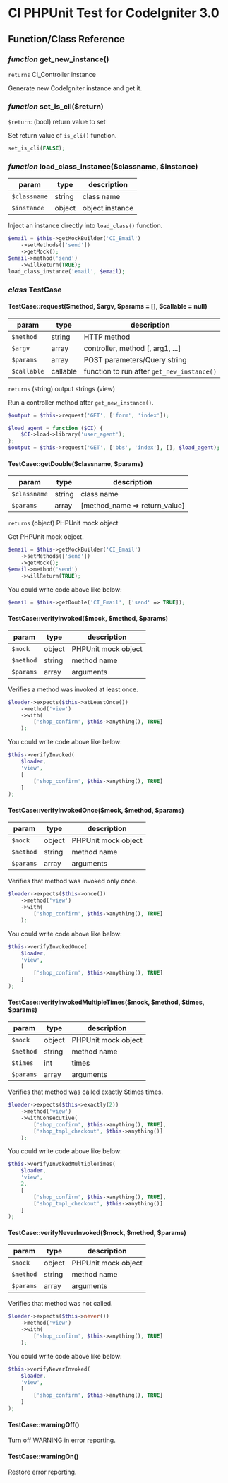 # CI PHPUnit Test for CodeIgniter 3.0

## Function/Class Reference

### *function* get_new_instance()

`returns` CI_Controller instance

Generate new CodeIgniter instance and get it.

### *function* set_is_cli($return)

`$return`: (bool) return value to set

Set return value of `is_cli()` function.

~~~php
set_is_cli(FALSE);
~~~

### *function* load_class_instance($classname, $instance)

| param      | type   | description     |
|------------|--------|-----------------|
|`$classname`| string | class name      |
|`$instance` | object | object instance |

Inject an instance directly into `load_class()` function.

~~~php
$email = $this->getMockBuilder('CI_Email')
	->setMethods(['send'])
	->getMock();
$email->method('send')
	->willReturn(TRUE);
load_class_instance('email', $email);
~~~

### *class* TestCase

#### TestCase::request($method, $argv, $params = [], $callable = null)

| param     | type    | description                               |
|-----------|---------|-------------------------------------------|
|`$method`  | string  | HTTP method                               |
|`$argv`    | array   | controller, method [, arg1, ...]          |
|`$params`  | array   | POST parameters/Query string              |
|`$callable`| callable| function to run after `get_new_instance()`|

`returns` (string) output strings (view)

Run a controller method after `get_new_instance()`.

~~~php
$output = $this->request('GET', ['form', 'index']);
~~~

~~~php
$load_agent = function ($CI) {
	$CI->load->library('user_agent');
};
$output = $this->request('GET', ['bbs', 'index'], [], $load_agent);
~~~

#### TestCase::getDouble($classname, $params)

| param      | type    | description                   |
|------------|---------|-------------------------------|
|`$classname`| string  | class name                    |
|`$params`   | array   | [method_name => return_value] |

`returns` (object) PHPUnit mock object

Get PHPUnit mock object.

~~~php
$email = $this->getMockBuilder('CI_Email')
	->setMethods(['send'])
	->getMock();
$email->method('send')
	->willReturn(TRUE);
~~~

You could write code above like below:

~~~php
$email = $this->getDouble('CI_Email', ['send' => TRUE]);
~~~

#### TestCase::verifyInvoked($mock, $method, $params)

| param   | type   | description         |
|---------|--------|---------------------|
|`$mock`  | object | PHPUnit mock object |
|`$method`| string | method name         |
|`$params`| array  | arguments           |

Verifies a method was invoked at least once.

~~~php
$loader->expects($this->atLeastOnce())
	->method('view')
	->with(
		['shop_confirm', $this->anything(), TRUE]
	);
~~~

You could write code above like below:

~~~php
$this->verifyInvoked(
	$loader,
	'view',
	[
		['shop_confirm', $this->anything(), TRUE]
	]
);
~~~

#### TestCase::verifyInvokedOnce($mock, $method, $params)

| param   | type   | description         |
|---------|--------|---------------------|
|`$mock`  | object | PHPUnit mock object |
|`$method`| string | method name         |
|`$params`| array  | arguments           |

Verifies that method was invoked only once.

~~~php
$loader->expects($this->once())
	->method('view')
	->with(
		['shop_confirm', $this->anything(), TRUE]
	);
~~~

You could write code above like below:

~~~php
$this->verifyInvokedOnce(
	$loader,
	'view',
	[
		['shop_confirm', $this->anything(), TRUE]
	]
);
~~~

#### TestCase::verifyInvokedMultipleTimes($mock, $method, $times, $params)

| param   | type   | description         |
|---------|--------|---------------------|
|`$mock`  | object | PHPUnit mock object |
|`$method`| string | method name         |
|`$times` | int    | times               |
|`$params`| array  | arguments           |

Verifies that method was called exactly $times times.

~~~php
$loader->expects($this->exactly(2))
	->method('view')
	->withConsecutive(
		['shop_confirm', $this->anything(), TRUE],
		['shop_tmpl_checkout', $this->anything()]
	);
~~~

You could write code above like below:

~~~php
$this->verifyInvokedMultipleTimes(
	$loader,
	'view',
	2,
	[
		['shop_confirm', $this->anything(), TRUE],
		['shop_tmpl_checkout', $this->anything()]
	]
);
~~~

#### TestCase::verifyNeverInvoked($mock, $method, $params)

| param   | type   | description         |
|---------|--------|---------------------|
|`$mock`  | object | PHPUnit mock object |
|`$method`| string | method name         |
|`$params`| array  | arguments           |

Verifies that method was not called.

~~~php
$loader->expects($this->never())
	->method('view')
	->with(
		['shop_confirm', $this->anything(), TRUE]
	);
~~~

You could write code above like below:

~~~php
$this->verifyNeverInvoked(
	$loader,
	'view',
	[
		['shop_confirm', $this->anything(), TRUE]
	]
);
~~~

#### TestCase::warningOff()

Turn off WARNING in error reporting.

#### TestCase::warningOn()

Restore error reporting.
